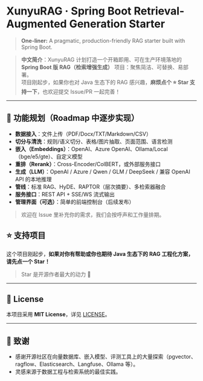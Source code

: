 # XunyuRAG · Spring Boot Retrieval-Augmented Generation Starter

> **One-liner:** A pragmatic, production-friendly RAG starter built with Spring Boot.

> **中文简介**：XunyuRAG 计划打造一个开箱即用、可在生产环境落地的 **Spring Boot 版 RAG（检索增强生成）** 项目：聚焦简洁、可替换、易部署。  
> 项目刚起步，如果你也对 Java 生态下的 RAG 感兴趣，**麻烦点个 ⭐ Star 支持一下**，也欢迎提交 Issue/PR 一起完善！

---

## 🧱 功能规划（Roadmap 中逐步实现）

- **数据接入**：文件上传（PDF/Docx/TXT/Markdown/CSV）
- **切分与清洗**：规则/语义切分、表格/图片抽取、页面范围、语言检测
- **嵌入（Embeddings）**：OpenAI、Azure OpenAI、Ollama/Local（bge/e5/gte）、自定义模型
- **重排（Rerank）**：Cross-Encoder/ColBERT，或外部服务接口
- **生成（LLM）**：OpenAI / Azure / Qwen / GLM / DeepSeek / 兼容 OpenAI API 的本地推理
- **管线**：标准 RAG、HyDE、RAPTOR（层次摘要）、多检索器融合
- **服务接口**：REST API + SSE/WS 流式输出
- **管理界面（可选）**：简单的前端控制台（后续发布）

> 欢迎在 Issue 里补充你的需求，我们会按呼声和工作量排期。


## ⭐ 支持项目

这个项目刚起步，**如果对你有帮助或你也期待 Java 生态下的 RAG 工程化方案，请先点一个 Star！**  
> Star 是开源作者最大的动力 🙌

---

## 📄 License

本项目采用 **MIT License**，详见 [LICENSE](LICENSE)。

---

## 📝 致谢

- 感谢开源社区在向量数据库、嵌入模型、评测工具上的大量探索（pgvector、ragflow、Elasticsearch、Langfuse、Ollama 等）。
- 灵感来源于数据工程与检索系统的最佳实践。
